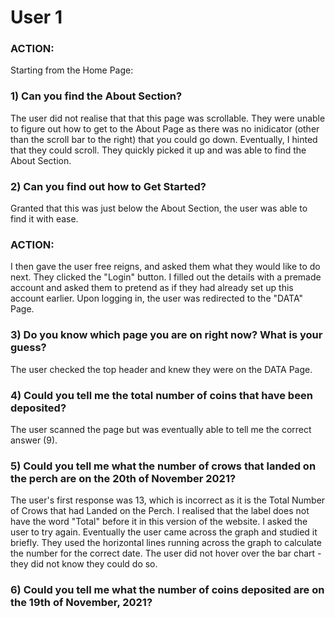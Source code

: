 # User 1

### **ACTION:** 

Starting from the Home Page: 

### **1) Can you find the About Section?**

The user did not realise that that this page was scrollable. They were unable to figure out how to get to the About Page as there was no inidicator (other than the scroll bar to the right) that you could go down. Eventually, I hinted that they could scroll. They quickly picked it up and was able to find the About Section. 


### **2) Can you find out how to Get Started?**

Granted that this was just below the About Section, the user was able to find it with ease. 

### **ACTION:** 

I then gave the user free reigns, and asked them what they would like to do next. They clicked the "Login" button. I filled out the details with a premade account and asked them to pretend as if they had already set up this account earlier. Upon logging in, the user was redirected to the "DATA" Page. 

### **3) Do you know which page you are on right now? What is your guess?**

The user checked the top header and knew they were on the DATA Page. 

### **4) Could you tell me the total number of coins that have been deposited?**

The user scanned the page but was eventually able to tell me the correct answer (9).

### **5) Could you tell me what the number of crows that landed on the perch are on the 20th of November 2021?**

The user's first response was 13, which is incorrect as it is the Total Number of Crows that had Landed on the Perch. I realised that the label does not have the word "Total" before it in this version of the website. I asked the user to try again. Eventually the user came across the graph and studied it briefly. They used the horizontal lines running across the graph to calculate the number for the correct date. The user did not hover over the bar chart - they did not know they could do so. 

### **6) Could you tell me what the number of coins deposited are on the 19th of November, 2021?**
